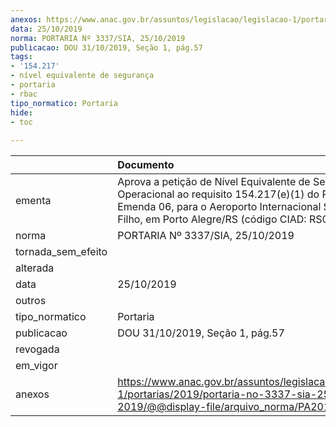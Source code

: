 ```yaml
---
anexos: https://www.anac.gov.br/assuntos/legislacao/legislacao-1/portarias/2019/portaria-no-3337-sia-25-10-2019/@@display-file/arquivo_norma/PA2019-3337.pdf
data: 25/10/2019
norma: PORTARIA Nº 3337/SIA, 25/10/2019
publicacao: DOU 31/10/2019, Seção 1, pág.57
tags:
- '154.217'
- nível equivalente de segurança
- portaria
- rbac
tipo_normatico: Portaria
hide: 
- toc 
 
---
```


|                    | Documento                                                                                                                                                                                                    |
|:-------------------|:-------------------------------------------------------------------------------------------------------------------------------------------------------------------------------------------------------------|
| ementa             | Aprova a petição de Nível Equivalente de Segurança Operacional ao requisito 154.217(e)(1) do RBAC nº 154, Emenda 06, para o Aeroporto Internacional Salgado Filho, em Porto Alegre/RS (código CIAD: RS0001). |
| norma              | PORTARIA Nº 3337/SIA, 25/10/2019                                                                                                                                                                             |
| tornada_sem_efeito |                                                                                                                                                                                                              |
| alterada           |                                                                                                                                                                                                              |
| data               | 25/10/2019                                                                                                                                                                                                   |
| outros             |                                                                                                                                                                                                              |
| tipo_normatico     | Portaria                                                                                                                                                                                                     |
| publicacao         | DOU 31/10/2019, Seção 1, pág.57                                                                                                                                                                              |
| revogada           |                                                                                                                                                                                                              |
| em_vigor           |                                                                                                                                                                                                              |
| anexos             | https://www.anac.gov.br/assuntos/legislacao/legislacao-1/portarias/2019/portaria-no-3337-sia-25-10-2019/@@display-file/arquivo_norma/PA2019-3337.pdf                                                         |